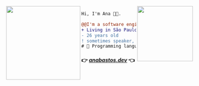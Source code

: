 <img align="right" height="150" src="https://media.giphy.com/media/vvcvtGPa4hSiN4TgeY/giphy.gif"/>
<img align="left" height="200" src="https://media.giphy.com/media/ao9DUiTKH60XS/giphy.gif"/>

```diff
Hi, I'm Ana 👩‍💻.

@@I'm a software engineer@@
+ Living in São Paulo, Brazil 🇧🇷.
- 26 years old
! sometimes speaker, sometimes community manager, always shitposter
# 📖 Programming languages, functional, web development
```

#### 👉 *[anabastos.dev](https://anabastos.dev/)* 👈

<Youre doing great>
<Good things will come to you>
<Drink water and stay awesome>

<SECRET GUEST BOOK>
<ooooooooooooooooo>
<ooooooooooooooooo
|2020-08-23
| damn this quarentine for making us unable to gather our friends for some drinks 
| miss ya!
|-- alemedeiros
|2021-06-23
| https://i2.paste.pics/CXGY6.png
| sdds, Aninha! ❤️
|-- nic>
